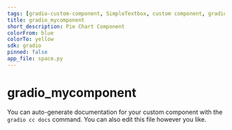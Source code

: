 ```yaml
---
tags: [gradio-custom-component, SimpleTextbox, custom component, gradio, svelte, pie chart]
title: gradio_mycomponent
short_description: Pie Chart Component
colorFrom: blue
colorTo: yellow
sdk: gradio
pinned: false
app_file: space.py
---
```


# gradio_mycomponent

You can auto-generate documentation for your custom component with the `gradio cc docs` command.
You can also edit this file however you like.
